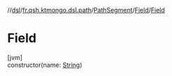 //[dsl](../../../../index.md)/[fr.qsh.ktmongo.dsl.path](../../index.md)/[PathSegment](../index.md)/[Field](index.md)/[Field](-field.md)

# Field

[jvm]\
constructor(name: [String](https://kotlinlang.org/api/latest/jvm/stdlib/kotlin/-string/index.html))
